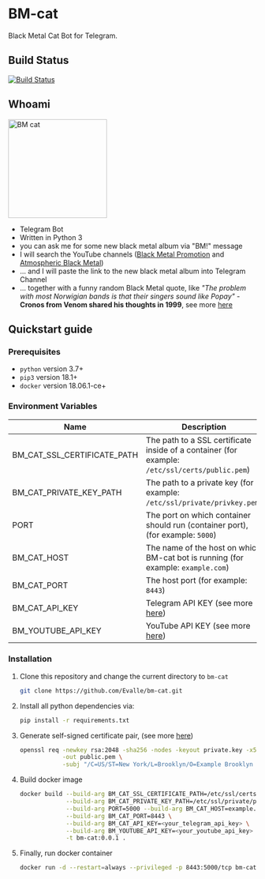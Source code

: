 # BM-cat

Black Metal Cat Bot for Telegram.

## Build Status
[![Build Status](https://travis-ci.com/Evalle/bm-cat.svg?branch=master)](https://travis-ci.com/Evalle/bm-cat)

## Whoami

<img src="https://user-images.githubusercontent.com/2839811/47450333-4589fb80-d7c5-11e8-85e9-9d242fc01063.jpg" alt="BM cat" width="200" height="200">  

- Telegram Bot
- Written in Python 3
- you can ask me for some new black metal album via "BM!" message
- I will search the YouTube channels ([Black Metal Promotion](https://www.youtube.com/channel/UCzCWehBejA23yEz3zp7jlcg) and [Atmospheric Black Metal](https://www.youtube.com/channel/UCDLkzWN1rHY4eYkGnVruHVw))
- ... and I will paste the link to the new black metal album into Telegram Channel
- ... together with a funny random Black Metal quote, like *"The problem with most Norwigian bands is that their singers sound like Popay"* - **Cronos from Venom shared his thoughts in 1999**, see more [here](https://steemit.com/music/@worldofmusic/black-metal-most-creepy-quotes)

## Quickstart guide

### Prerequisites

- `python` version 3.7+
- `pip3` version 18.1+
- `docker` version 18.06.1-ce+

### Environment Variables

Name                        | Description
----------------------------|--------------------------------------------------------------------------------------
BM_CAT_SSL_CERTIFICATE_PATH | The path to a SSL certificate inside of a container (for example: `/etc/ssl/certs/public.pem`)
BM_CAT_PRIVATE_KEY_PATH     | The path to a private key (for example: `/etc/ssl/private/privkey.pem`)
PORT                        | The port on which container should run (container port), (for example: `5000`)
BM_CAT_HOST                 | The name of the host on which BM-cat bot is running (for example: `example.com`)
BM_CAT_PORT                 | The host port (for example: `8443`)
BM_CAT_API_KEY              | Telegram API KEY (see more [here](https://core.telegram.org/api/obtaining_api_id))
BM_YOUTUBE_API_KEY          | YouTube API KEY (see more [here](https://developers.google.com/youtube/v3/getting-started))

### Installation

1. Clone this repository and change the current directory to `bm-cat`

    ```bash
    git clone https://github.com/Evalle/bm-cat.git
    ```

1. Install all python dependencies via:

    ```bash
    pip install -r requirements.txt
    ```

1. Generate self-signed certificate pair, (see more [here](https://core.telegram.org/bots/self-signed))

    ```bash
    openssl req -newkey rsa:2048 -sha256 -nodes -keyout private.key -x509 -days 365 \
                -out public.pem \
                -subj "/C=US/ST=New York/L=Brooklyn/O=Example Brooklyn Company/CN=YOURDOMAIN.EXAMPLE"
    ```

1. Build docker image

    ```bash
    docker build --build-arg BM_CAT_SSL_CERTIFICATE_PATH=/etc/ssl/certs/public.pem \
                 --build-arg BM_CAT_PRIVATE_KEY_PATH=/etc/ssl/private/privkey.pem \
                 --build-arg PORT=5000 --build-arg BM_CAT_HOST=example.com \
                 --build-arg BM_CAT_PORT=8443 \
                 --build-arg BM_CAT_API_KEY=<your_telegram_api_key> \
                 --build-arg BM_YOUTUBE_API_KEY=<your_youtube_api_key> \
                 -t bm-cat:0.0.1 .
    ```

1. Finally, run docker container

    ```bash
    docker run -d --restart=always --privileged -p 8443:5000/tcp bm-cat:0.0.1
    ```
